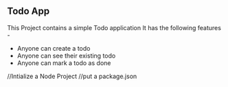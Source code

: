 ## Todo App

This Project contains a simple Todo application
It has the following features - 

 - Anyone can create a todo 
 - Anyone can see their existing todo
 - Anyone can mark a todo as done

 //Intialize a Node Project
 //put a package.json